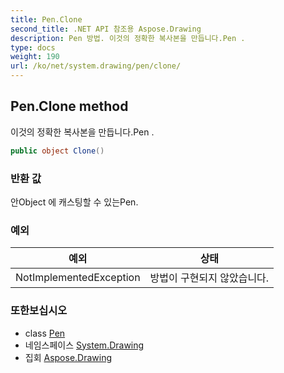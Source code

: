```yaml
---
title: Pen.Clone
second_title: .NET API 참조용 Aspose.Drawing
description: Pen 방법. 이것의 정확한 복사본을 만듭니다.Pen .
type: docs
weight: 190
url: /ko/net/system.drawing/pen/clone/
---
```

## Pen.Clone method

이것의 정확한 복사본을 만듭니다.Pen .

```csharp
public object Clone()
```

### 반환 값

안Object 에 캐스팅할 수 있는Pen.

### 예외

| 예외 | 상태 |
| --- | --- |
| NotImplementedException | 방법이 구현되지 않았습니다. |

### 또한보십시오

* class [Pen](../)
* 네임스페이스 [System.Drawing](../../pen/)
* 집회 [Aspose.Drawing](../../../)


